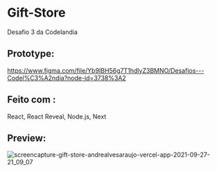 # Gift-Store

Desafio 3 da Codelandia

## Prototype: 
https://www.figma.com/file/Yb9IBH56g7T1hdIyZ3BMNO/Desafios---Codel%C3%A2ndia?node-id=3738%3A2

## Feito com :
React, React Reveal, Node.js, Next

## Preview:

![screencapture-gift-store-andrealvesaraujo-vercel-app-2021-09-27-21_09_07](https://user-images.githubusercontent.com/18336972/135001642-34a9e1db-d13a-4998-9563-ab0e175d36d8.png)
